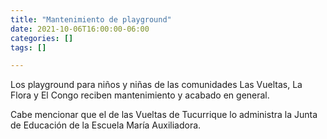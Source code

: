 ```yaml
---
title: "Mantenimiento de playground"
date: 2021-10-06T16:00:00-06:00
categories: []
tags: []

---
```


Los playground para niños y niñas de las comunidades Las Vueltas, La Flora y El Congo reciben mantenimiento y acabado en general.

<!--more-->

Cabe mencionar que el de las Vueltas de Tucurrique lo administra la Junta de Educación de la Escuela María Auxiliadora.

